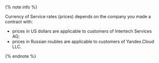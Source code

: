 {% note info %}

Currency of Service rates (prices) depends on the company you made a contract with:
* prices in US dollars are applicable to customers of Intertech Services AG;
* prices in Russian roubles are applicable to customers of Yandex.Cloud LLC.

{% endnote %}
